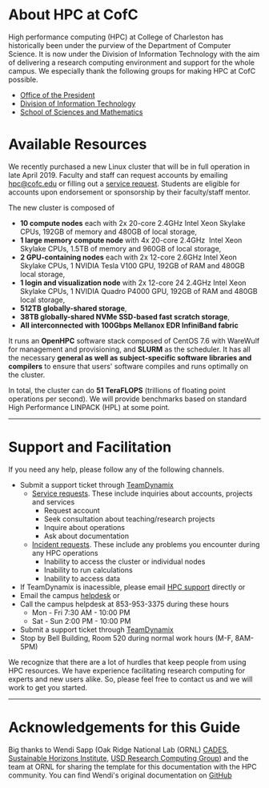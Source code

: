 # About HPC at CofC

High performance computing (HPC) at College of Charleston has historically been under the purview of
the Department of Computer Science. It is now under the Division of Information Technology with the aim
of delivering a research computing environment and support for the whole campus. We especially thank the following groups for making HPC at CofC possible.
* [Office of the President](http://president.cofc.edu/about/index.php)
* [Division of Information Technology](http://it.cofc.edu)
* [School of Sciences and Mathematics](http://ssm.cofc.edu)

# Available Resources

We recently purchased a new Linux cluster that will be in full operation in late April 2019.
Faculty and staff can request accounts by emailing [hpc@cofc.edu](mailto:hpc@cofc.edu) or filling out a [service request](https://cofc.teamdynamix.com/TDClient/Requests/ServiceDet?ID=35085). Students are eligible for accounts upon endorsement or sponsorship by their faculty/staff mentor.

The new cluster is composed of
- **10 compute nodes** each with 2x 20-core 2.4GHz Intel Xeon Skylake CPUs, 192GB of memory and 480GB of local storage,
- **1 large memory compute node** with 4x 20-core 2.4GHz  Intel Xeon Skylake CPUs, 1.5TB of memory and 960GB of local storage,
- **2 GPU-containing nodes** each with 2x 12-core 2.6GHz Intel Xeon Skylake CPUs, 1 NVIDIA Tesla V100 GPU, 192GB of RAM and 480GB local storage,
- **1 login and visualization node** with 2x 12-core 24 2.4GHz Intel Xeon Skylake CPUs, 1 NVIDIA Quadro P4000 GPU, 192GB of RAM and 480GB local storage,
- **512TB globally-shared storage**,
- **38TB globally-shared NVMe SSD-based fast scratch storage**,
- **All interconnected with 100Gbps Mellanox EDR InfiniBand fabric**

It runs an **OpenHPC** software stack composed of CentOS 7.6 with WareWulf for management and provisioning, and **SLURM** as the scheduler. It has all the necessary **general as well as subject-specific software libraries and compilers** to ensure that users' software compiles and runs optimally on the cluster.

In total, the cluster can do **51 TeraFLOPS** (trillions of floating point operations per second). We will provide benchmarks based on standard High Performance LINPACK (HPL) at some point.

---
# Support and Facilitation

If you need any help, please follow any of the following channels.

- Submit a support ticket through [TeamDynamix](https://cofc.teamdynamix.com)
  - [Service requests](https://cofc.teamdynamix.com/TDClient/Requests/ServiceDet?ID=35085). These include inquiries about accounts, projects and services
    - Request account
    - Seek consultation about teaching/research projects
    - Inquire about operations
    - Ask about documentation
  - [Incident requests](https://cofc.teamdynamix.com/TDClient/Requests/ServiceDet?ID=35086). These include any problems you encounter during any HPC operations
    - Inability to access the cluster or individual nodes
    - Inability to run calculations
    - Inability to access data
- If TeamDynamix is inacessible, please email [HPC support](mailto:hpc@cofc.edu) directly or
- Email the campus [helpdesk](mailto:helpdesk@cofc.edu) or
- Call the campus helpdesk at 853-953-3375 during these hours
  - Mon - Fri 7:30 AM - 10:00 PM
  - Sat - Sun 2:00 PM - 10:00 PM
- Submit a support ticket through [TeamDynamix](https://cofc.teamdynamix.com)
- Stop by Bell Building, Room 520 during normal work hours (M-F, 8AM-5PM)

We recognize that there are a lot of hurdles that keep people from using HPC resources. We have experience facilitating research computing for experts and new users alike. So, please feel free to contact us and we will work to get you started.

---
# Acknowledgements for this Guide

Big thanks to Wendi Sapp (Oak Ridge National Lab (ORNL) [CADES](https://cades.ornl.gov/), [Sustainable Horizons Institute](http://shinstitute.org/wendi-sapp-3/), [USD Research Computing Group]( http://rcg.usd.edu)) and the team at ORNL for sharing the template for this documentation with the HPC community. You can find Wendi's original documentation on [GitHub](https://github.com/wendikristine/documentation-template)
